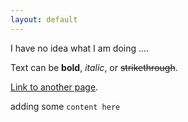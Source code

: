 ```yaml
---  
layout: default
---  
```


I have no idea what I am doing ....


Text can be **bold**, _italic_, or ~~strikethrough~~.

[Link to another page](./another-page.html).

adding some `content here`
